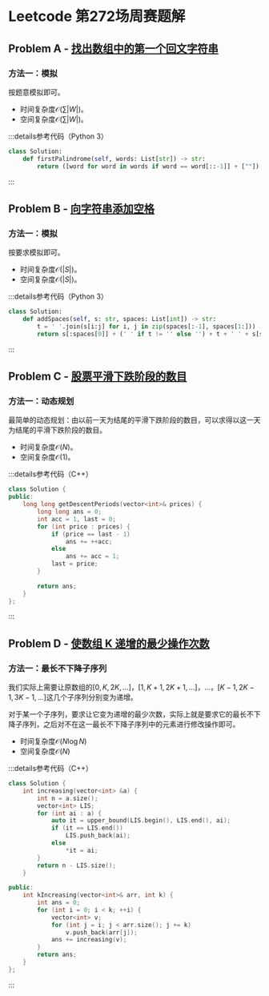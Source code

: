 # Leetcode 第272场周赛题解

## Problem A - [找出数组中的第一个回文字符串](https://leetcode.cn/problems/find-first-palindromic-string-in-the-array/)

### 方法一：模拟

按题意模拟即可。

- 时间复杂度$\mathcal{O}(\sum|W|)$。
- 空间复杂度$\mathcal{O}(\sum|W|)$。

:::details参考代码（Python 3）

```python
class Solution:
    def firstPalindrome(self, words: List[str]) -> str:
        return ([word for word in words if word == word[::-1]] + [""])[0]
```

:::

## Problem B - [向字符串添加空格](https://leetcode.cn/problems/adding-spaces-to-a-string/)

### 方法一：模拟

按要求模拟即可。

- 时间复杂度$\mathcal{O}(|S|)$。
- 空间复杂度$\mathcal{O}(|S|)$。

:::details参考代码（Python 3）

```python
class Solution:
    def addSpaces(self, s: str, spaces: List[int]) -> str:
        t = ' '.join(s[i:j] for i, j in zip(spaces[:-1], spaces[1:]))
        return s[:spaces[0]] + (' ' if t != '' else '') + t + ' ' + s[spaces[-1]:]
```

:::

## Problem C - [股票平滑下跌阶段的数目](https://leetcode.cn/problems/number-of-smooth-descent-periods-of-a-stock/)

### 方法一：动态规划

最简单的动态规划：由以前一天为结尾的平滑下跌阶段的数目，可以求得以这一天为结尾的平滑下跌阶段的数目。

- 时间复杂度$\mathcal{O}(N)$。
- 空间复杂度$\mathcal{O}(1)$。

:::details参考代码（C++）

```cpp
class Solution {
public:
    long long getDescentPeriods(vector<int>& prices) {
        long long ans = 0;
        int acc = 1, last = 0;
        for (int price : prices) {
            if (price == last - 1)
                ans += ++acc;
            else
                ans += acc = 1;
            last = price;
        }
        
        return ans;
    }
};
```

:::

## Problem D - [使数组 K 递增的最少操作次数](https://leetcode.cn/problems/minimum-operations-to-make-the-array-k-increasing/)

### 方法一：最长不下降子序列

我们实际上需要让原数组的$[0,K,2K,\dots]$，$[1,K+1,2K+1,\dots]$，$\dots$，$[K-1,2K-1,3K-1,\dots]$这几个子序列分别变为递增。

对于某一个子序列，要求让它变为递增的最少次数，实际上就是要求它的最长不下降子序列，之后对不在这一最长不下降子序列中的元素进行修改操作即可。

- 时间复杂度$\mathcal{O}(N\log N)$
- 空间复杂度$\mathcal{O}(N)$

:::details参考代码（C++）

```cpp
class Solution {
    int increasing(vector<int> &a) {
        int n = a.size();
        vector<int> LIS;
        for (int ai : a) {
            auto it = upper_bound(LIS.begin(), LIS.end(), ai);
            if (it == LIS.end())
                LIS.push_back(ai);
            else
                *it = ai;
        }
        return n - LIS.size();
    }
    
public:
    int kIncreasing(vector<int>& arr, int k) {
        int ans = 0;
        for (int i = 0; i < k; ++i) {
            vector<int> v;
            for (int j = i; j < arr.size(); j += k)
                v.push_back(arr[j]);
            ans += increasing(v);
        }
        return ans;
    }
};
```

:::
